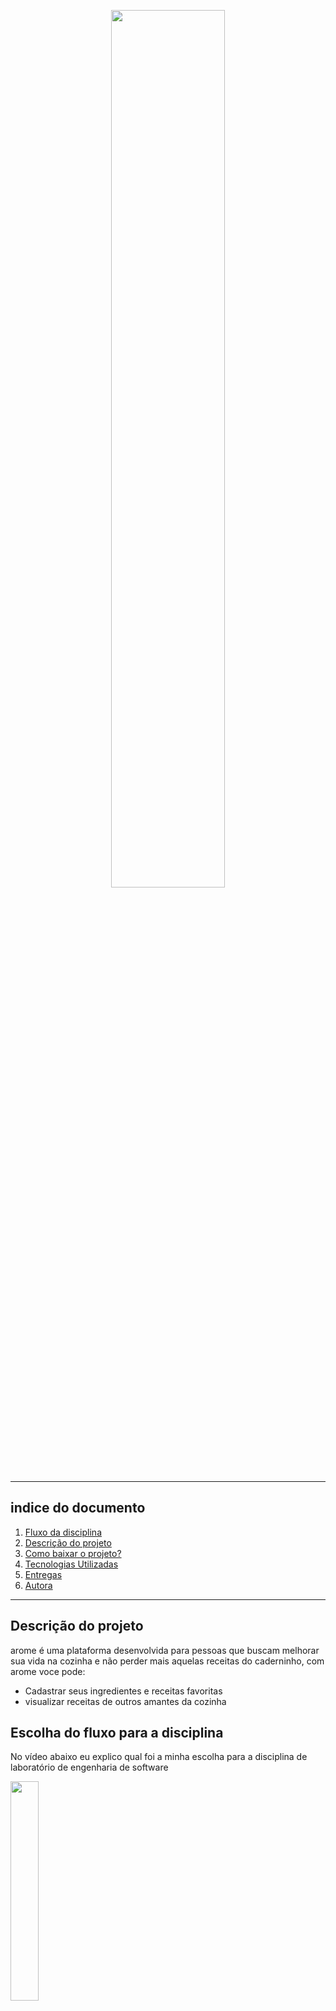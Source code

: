 <p align="center">
<img src="https://github.com/littlebru/arome/blob/main/Repo%20Stuff/images/Banner-arome.png" width="60%">
</p>  

 
*******
## indice do documento

 1. [Fluxo da disciplina](#flow)
 2. [Descrição do projeto](#description)
 3. [Como baixar o projeto?](#build)
 4. [Tecnologias Utilizadas](#tools)
 5. [Entregas](#send)
 6. [Autora](#author)

*******


<div id='description'/>  

## Descrição do projeto
arome é uma plataforma desenvolvida para pessoas que buscam melhorar sua vida na cozinha e não perder mais aquelas receitas do caderninho, com arome voce pode:
- Cadastrar seus ingredientes e receitas favoritas
- visualizar receitas de outros amantes da cozinha

 
 <div id='flow'/>  
 
 ## Escolha do fluxo para a disciplina
 No vídeo abaixo eu explico qual foi a minha escolha para a disciplina de laboratório de engenharia de software

 <a href="https://youtu.be/jgSg6zh3Ixk">
 <img src="https://github.com/littlebru/arome/blob/main/Repo%20Stuff/images/capa-video1.png"  width="30%"/>
</a>
 
 
 ---------------------------

<div id='build'/>  

## Como baixar o projeto?

Neste exeplo estarei descrvendo como baixar o projeto pelo git bash e rodar pelo prompt de comando

  >  Você também pode assistir o video na seção de 
[Entregas](#send)

```bash
git clone https://github.com/littlebru/arome.git
```

acessar o diretório do projeto (exemplo no windows)

```shell
cd arome
```

dar o build na aplicação com gradle

> a versão do gradle utilizada neste projeto é: Gradle 5

```shell
gradle build
```

subir a aplicação para um servidor local

> o servidor utilizado no projeto foi o TomCat em sua versão: Tomcat 7

```shell
gradle apprun
```


 <div id='send'/>  
 
 ## Entregas
 
 ### 1ª - Entrega parcial
 
  No vídeo abaixo eu estarei te passando as etapas para baixar este projeto, buildar e subir a aplicação para um servidor local.
  > (A aplicação ainda é simples no quesito design)
  

<a href="https://youtu.be/Mv-W6hnWk6I">
 <img src="https://github.com/littlebru/arome/blob/main/Repo%20Stuff/images/capa-video2.png"  width="30%"/>
</a>
  
  
  
 <div id='author'/>  
 
  ## Autora
<table>
  <tr>
    <td align="center"><a href="https://github.com/littlebru"><img src="https://avatars3.githubusercontent.com/u/41810923?s=460&u=c2196ec3a4f76218d7b11bb2a9cf025d2d2e9fdc&v=4" width="70px;" alt="" title="Olha eu ai"/></td>
 </tr>
</table>
 
[Bruna Larissa Clemente Gomes](https://github.com/littlebru)<br>
5º Semestre - Análise e Desenvolvimento de Sistemas-**FATEC São José dos Campos 2020**

## Orientador
<table>
  <tr>
    <td align="center"><a href="https://github.com/prof-fabriciogmc"><img src="https://avatars.githubusercontent.com/u/31361161?v=4" width="70px;" alt="" title="Mestre Masanori"/></td>
  </tr>
</table>

 [Fabricio Galende Marques de Carvalho](https://github.com/prof-fabriciogmc)


